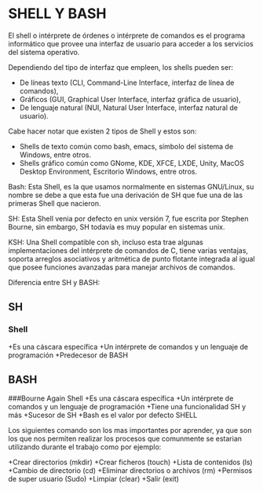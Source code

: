 # SHELL Y BASH
>
El shell o intérprete de órdenes o intérprete de comandos es el programa informático que provee una interfaz de usuario para acceder a los servicios del sistema operativo.
>
Dependiendo del tipo de interfaz que empleen, los shells pueden ser:
- De líneas texto (CLI, Command-Line Interface, interfaz de línea de comandos),
- Gráficos (GUI, Graphical User Interface, interfaz gráfica de usuario),
- De lenguaje natural (NUI, Natural User Interface, interfaz natural de usuario).

Cabe hacer notar que existen 2 tipos de Shell y estos son:
- Shells de texto común como bash, emacs, símbolo del sistema de Windows, entre otros.
- Shells gráfico común como GNome, KDE, XFCE, LXDE, Unity, MacOS Desktop Environment, Escritorio Windows, entre otros.
>
Bash: Esta Shell, es la que usamos normalmente en sistemas GNU/Linux, su nombre se debe a que esta fue una derivación de SH que fue una de las primeras Shell que nacieron.
>
SH: Esta Shell venia por defecto en unix versión 7, fue escrita por Stephen Bourne, sin embargo,  SH todavía es muy popular en sistemas unix.
>
KSH: Una Shell compatible con sh, incluso esta trae algunas implementaciones del intérprete de comandos de C, tiene varias ventajas, soporta arreglos asociativos y aritmética de punto flotante integrada al igual que posee  funciones avanzadas para manejar archivos de comandos.
>
Diferencia entre SH y BASH:
>
## SH
### Shell
+Es una cáscara específica
+Un intérprete de comandos y un lenguaje de programación
+Predecesor de BASH
## BASH
###Bourne Again Shell
+Es una cáscara específica
+Un intérprete de comandos y un lenguaje de programación
+Tiene una funcionalidad SH y más
+Sucesor de SH
+Bash es el valor por defecto SHELL
>
Los siguientes comando son los mas importantes por aprender, ya que son los que nos permiten realizar los procesos que comunmente se estarian utilizando durante el trabajo como por ejemplo:

+Crear directorios (mkdir)
+Crear ficheros (touch)
+Lista de contenidos (ls)
+Cambio de directorio (cd)
+Eliminar directorios o archivos (rm)
+Permisos de super usuario (Sudo)
+Limpiar (clear)
+Salir (exit)



